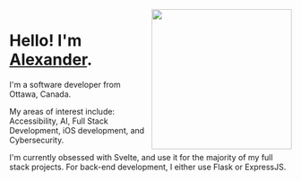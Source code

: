 <img src="https://i.pinimg.com/originals/6a/9e/52/6a9e52fabde1b32ebdb1bb497739d8b6.gif" align="right" width="250" />

# Hello! I'm <a href="https://alexbhasin.ca">Alexander</a>.

I'm a software developer from Ottawa, Canada.

My areas of interest include:<br>
Accessibility, AI, Full Stack Development, iOS development, and Cybersecurity.

I'm currently obsessed with Svelte, and use it for the majority of my full stack projects. For back-end development, I either use Flask or ExpressJS.
